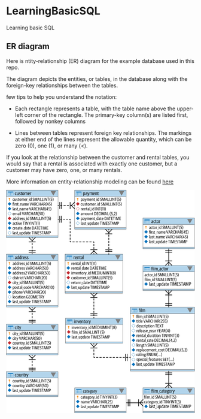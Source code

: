 # LearningBasicSQL
Learning basic SQL

## ER diagram

Here is ntity-relationship (ER) diagram for the example database used in this repo.

The diagram depicts the entities, or tables, in the database along with the foreign-key relationships between the tables.

few tips to help you understand the notation:
* Each rectangle represents a table, with the table name above the upper-left corner of the rectangle. The primary-key column(s) are listed first, followed by nonkey columns

* Lines between tables represent foreign key relationships. The markings at either end of the lines represent the allowable quantity, which can be zero (0), one (1), or many (<).


If you look at the relationship between the customer and rental tables, you would say that a rental is associated with exactly one customer, but a customer may have zero, one, or many rentals.

More information on entity-relationship modeling can be found [here](https://en.wikipedia.org/wiki/Entity%E2%80%93relationship_model)

![ER](/assets/er-diagram.png) 

